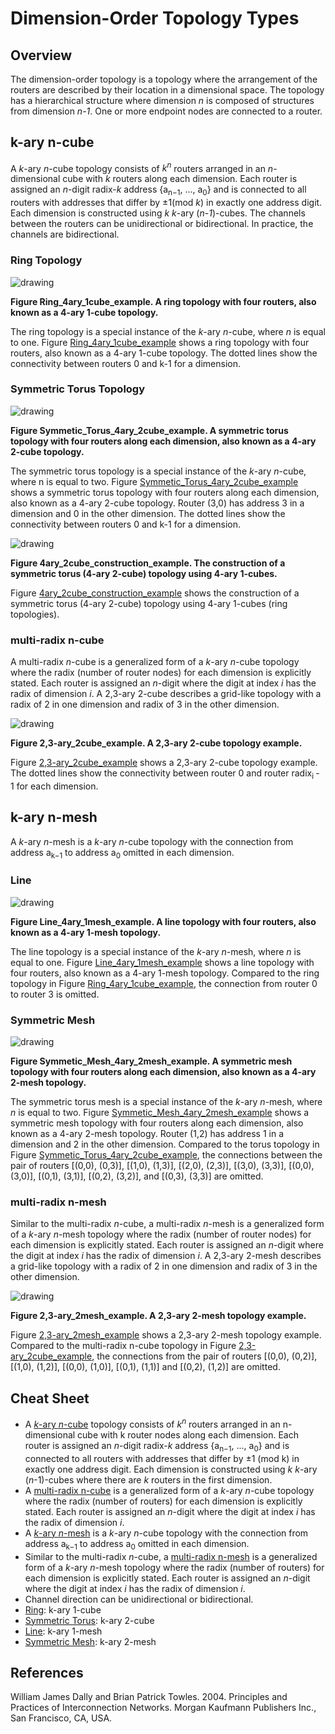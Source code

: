# Dimension-Order Topology Types

## Overview

The dimension-order topology is a topology where the arrangement of the routers
are described by their location in a dimensional space. The topology has a
hierarchical structure where dimension _n_ is composed of structures from
dimension _n-1_. One or more endpoint nodes are connected to a router.

## k-ary n-cube <a id="k_ary_n_cube"></a>

A _k_-ary _n_-cube topology consists of _k<sup>n</sup>_ routers arranged in
an _n_-dimensional cube with _k_ routers along each dimension. Each router is
assigned an _n_-digit radix-_k_ address {a<sub>n−1</sub>, ..., a<sub>0</sub>}
and is connected to all routers with addresses that differ by ±1(mod _k_) in
exactly one address digit. Each dimension is constructed using _k_ _k_-ary
(_n-1_)-cubes. The channels between the routers can be unidirectional or
bidirectional. In practice, the channels are bidirectional.

### Ring Topology <a id="ring"></a>

![drawing](./ring.png)

**Figure Ring_4ary_1cube_example<a id="ring_4ary_1cube_example"></a>. A ring
topology with four routers, also known as a 4-ary 1-cube topology.**

The ring topology is a special instance of the _k_-ary _n_-cube, where _n_ is
equal to one. Figure [Ring_4ary_1cube_example](#ring_4ary_1cube_example) shows a
ring topology with four routers, also known as a 4-ary 1-cube topology. The
dotted lines show the connectivity between routers 0 and k-1 for a dimension.

### Symmetric Torus Topology <a id="symmetric_torus"></a>

![drawing](./symmetric_torus.png)

**Figure
Symmetic_Torus_4ary_2cube_example<a id="symmetic_torus_4ary_2cube_example"></a>.
A symmetric torus topology with four routers along each dimension, also known as
a 4-ary 2-cube topology.**

The symmetric torus topology is a special instance of the _k_-ary _n_-cube,
where n is equal to two. Figure
[Symmetic_Torus_4ary_2cube_example](#symmetic_torus_4ary_2cube_example) shows a
symmetric torus topology with four routers along each dimension, also known as a
4-ary 2-cube topology. Router (3,0) has address 3 in a dimension and 0 in the
other dimension. The dotted lines show the connectivity between routers 0 and
k-1 for a dimension.

![drawing](./hierarchical_structure_dimension_order.png)

**Figure
4ary_2cube_construction_example<a id="4ary_2cube_construction_example"></a>. The
construction of a symmetric torus (4-ary 2-cube) topology using 4-ary 1-cubes.**

Figure [4ary_2cube_construction_example](#4ary_2cube_construction_example) shows
the construction of a symmetric torus (4-ary 2-cube) topology using 4-ary
1-cubes (ring topologies).

### multi-radix n-cube <a id="multi_radix_n_cube"></a>

A multi-radix _n_-cube is a generalized form of a _k_-ary _n_-cube topology
where the radix (number of router nodes) for each dimension is explicitly
stated. Each router is assigned an _n_-digit where the digit at index _i_ has
the radix of dimension _i_. A 2,3-ary 2-cube describes a grid-like topology with
a radix of 2 in one dimension and radix of 3 in the other dimension.

![drawing](./multi_radix_n_cube.png)

**Figure 2,3-ary_2cube_example<a id="2_3_ary_2cube_example"></a>. A 2,3-ary
2-cube topology example.**

Figure [2,3-ary_2cube_example](#2_3_ary_2cube_example) shows a 2,3-ary 2-cube
topology example. The dotted lines show the connectivity between router 0 and
router radix<sub>i </sub>- 1 for each dimension.

## k-ary n-mesh <a id="k_ary_n_mesh"></a>

A _k_-ary _n_-mesh is a _k_-ary _n_-cube topology with the connection from
address a<sub>k−1</sub> to address a<sub>0</sub> omitted in each dimension.

### Line <a id="line"></a>

![drawing](./line.png)

**Figure Line_4ary_1mesh_example<a id="line_4ary_1mesh_example"></a>. A line
topology with four routers, also known as a 4-ary 1-mesh topology.**

The line topology is a special instance of the _k_-ary _n_-mesh, where _n_ is
equal to one. Figure [Line_4ary_1mesh_example](#line_4ary_1mesh_example) shows a
line topology with four routers, also known as a 4-ary 1-mesh topology. Compared
to the ring topology in Figure
[Ring_4ary_1cube_example](#ring_4ary_1cube_example), the connection from router
0 to router 3 is omitted.

### Symmetric Mesh <a id="symmetric_mesh"></a>

![drawing](./symmetric_mesh.png)

**Figure
Symmetic_Mesh_4ary_2mesh_example<a id="symmetic_mesh_4ary_2mesh_example"></a>. A
symmetric mesh topology with four routers along each dimension, also known as a
4-ary 2-mesh topology.**

The symmetric torus mesh is a special instance of the _k_-ary _n_-mesh, where
_n_ is equal to two. Figure
[Symmetic_Mesh_4ary_2mesh_example](#symmetic_mesh_4ary_2mesh_example) shows a
symmetric mesh topology with four routers along each dimension, also known as a
4-ary 2-mesh topology. Router (1,2) has address 1 in a dimension and 2 in the
other dimension. Compared to the torus topology in Figure
[Symmetic_Torus_4ary_2cube_example](#symmetic_torus_4ary_2cube_example), the
connections between the pair of routers [(0,0), (0,3)], [(1,0), (1,3)], [(2,0),
(2,3)], [(3,0), (3,3)], [(0,0), (3,0)], [(0,1), (3,1)], [(0,2), (3,2)], and
[(0,3), (3,3)] are omitted.

### multi-radix n-mesh <a id="multi_radix_n_mesh"></a>

Similar to the multi-radix _n_-cube, a multi-radix _n_-mesh is a generalized form of
a _k_-ary _n_-mesh topology where the radix (number of router nodes) for each
dimension is explicitly stated. Each router is assigned an _n_-digit where the
digit at index _i_ has the radix of dimension _i_. A 2,3-ary 2-mesh describes a
grid-like topology with a radix of 2 in one dimension and radix of 3 in the
other dimension.

![drawing](./multi_radix_n_mesh.png)

**Figure 2,3-ary_2mesh_example<a id="2_3_ary_2mesh_example"></a>. A 2,3-ary
2-mesh topology example.**

Figure [2,3-ary_2mesh_example](#2_3_ary_2mesh_example) shows a 2,3-ary 2-mesh
topology example. Compared to the multi-radix n-cube topology in Figure
[2,3-ary_2cube_example](#2_3_ary_2cube_example), the connections from the pair
of routers [(0,0), (0,2)], [(1,0), (1,2)], [(0,0), (1,0)], [(0,1), (1,1)] and
[(0,2), (1,2)] are omitted.

## Cheat Sheet

*   A [_k_-ary _n_-cube](#k_ary_n_cube) topology consists of _k<sup>n</sup>_
    routers arranged in an n-dimensional cube with k router nodes along each
    dimension. Each router is assigned an _n_-digit radix-_k_ address
    {a<sub>n−1</sub>, ..., a<sub>0</sub>} and is connected to all routers with
    addresses that differ by ±1 (mod k) in exactly one address digit. Each
    dimension is constructed using _k_ _k_-ary (_n_-1)-cubes where there are _k_
    routers in the first dimension.
*   A [multi-radix n-cube](#multi_radix_n_cube) is a generalized form of a
    _k_-ary _n_-cube topology where the radix (number of routers) for each
    dimension is explicitly stated. Each router is assigned an _n_-digit where
    the digit at index _i_ has the radix of dimension _i_.
*   A [_k_-ary _n_-mesh](#k_ary_n_mesh) is a _k_-ary _n_-cube topology with the
    connection from address a<sub>k−1</sub> to address a<sub>0</sub> omitted in
    each dimension.
*   Similar to the multi-radix _n_-cube, a
    [multi-radix n-mesh](#multi_radix_n_mesh) is a generalized form of a _k_-ary
    _n_-mesh topology where the radix (number of routers) for each dimension is
    explicitly stated. Each router is assigned an _n_-digit where the digit at
    index _i_ has the radix of dimension _i_.
*   Channel direction can be unidirectional or bidirectional.
*   [Ring](#ring): k-ary 1-cube
*   [Symmetric Torus](#symmetric_torus): k-ary 2-cube
*   [Line](#line): k-ary 1-mesh
*   [Symmetric Mesh](#symmetric_mesh): k-ary 2-mesh

## References

William James Dally and Brian Patrick Towles. 2004. Principles and Practices of
Interconnection Networks. Morgan Kaufmann Publishers Inc., San Francisco, CA,
USA.